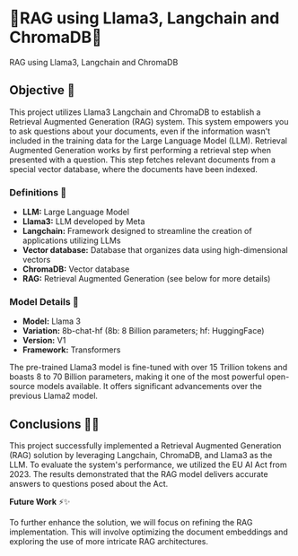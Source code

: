 # 🌟RAG using Llama3, Langchain and ChromaDB💎
RAG using Llama3, Langchain and ChromaDB

## Objective 🎯

This project utilizes Llama3 Langchain and ChromaDB to establish a Retrieval Augmented Generation (RAG) system. This system empowers you to ask questions about your documents, even if the information wasn't included in the training data for the Large Language Model (LLM). Retrieval Augmented Generation works by first performing a retrieval step when presented with a question. This step fetches relevant documents from a special vector database, where the documents have been indexed.

### Definitions 📝

* **LLM:** Large Language Model
* **Llama3:** LLM developed by Meta
* **Langchain:** Framework designed to streamline the creation of applications utilizing LLMs
* **Vector database:** Database that organizes data using high-dimensional vectors
* **ChromaDB:** Vector database
* **RAG:** Retrieval Augmented Generation (see below for more details)

### Model Details 🌟

* **Model:** Llama 3
* **Variation:** 8b-chat-hf (8b: 8 Billion parameters; hf: HuggingFace)
* **Version:** V1
* **Framework:** Transformers

The pre-trained Llama3 model is fine-tuned with over 15 Trillion tokens and boasts 8 to 70 Billion parameters, making it one of the most powerful open-source models available. It offers significant advancements over the previous Llama2 model.


## Conclusions 💯🔥

This project successfully implemented a Retrieval Augmented Generation (RAG) solution by leveraging Langchain, ChromaDB, and Llama3 as the LLM. To evaluate the system's performance, we utilized the EU AI Act from 2023. The results demonstrated that the RAG model delivers accurate answers to questions posed about the Act.

**Future Work** ⚡✨

To further enhance the solution, we will focus on refining the RAG implementation. This will involve optimizing the document embeddings and exploring the use of more intricate RAG architectures.


